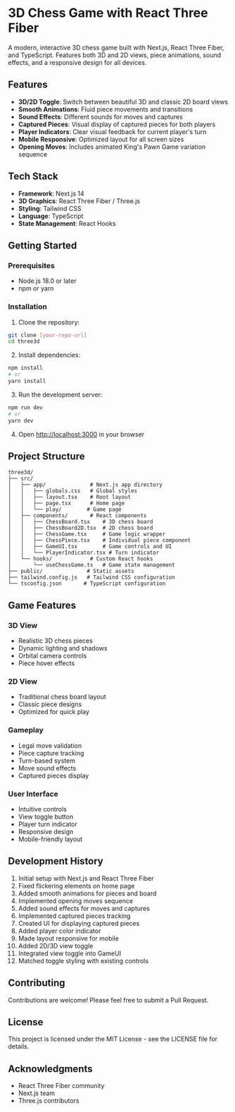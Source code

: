 # 3D Chess Game with React Three Fiber

A modern, interactive 3D chess game built with Next.js, React Three Fiber, and TypeScript. Features both 3D and 2D views, piece animations, sound effects, and a responsive design for all devices.

## Features

- **3D/2D Toggle**: Switch between beautiful 3D and classic 2D board views
- **Smooth Animations**: Fluid piece movements and transitions
- **Sound Effects**: Different sounds for moves and captures
- **Captured Pieces**: Visual display of captured pieces for both players
- **Player Indicators**: Clear visual feedback for current player's turn
- **Mobile Responsive**: Optimized layout for all screen sizes
- **Opening Moves**: Includes animated King's Pawn Game variation sequence

## Tech Stack

- **Framework**: Next.js 14
- **3D Graphics**: React Three Fiber / Three.js
- **Styling**: Tailwind CSS
- **Language**: TypeScript
- **State Management**: React Hooks

## Getting Started

### Prerequisites

- Node.js 18.0 or later
- npm or yarn

### Installation

1. Clone the repository:
```bash
git clone [your-repo-url]
cd three3d
```

2. Install dependencies:
```bash
npm install
# or
yarn install
```

3. Run the development server:
```bash
npm run dev
# or
yarn dev
```

4. Open [http://localhost:3000](http://localhost:3000) in your browser

## Project Structure

```
three3d/
├── src/
│   ├── app/              # Next.js app directory
│   │   ├── globals.css   # Global styles
│   │   ├── layout.tsx    # Root layout
│   │   ├── page.tsx      # Home page
│   │   └── play/        # Game page
│   ├── components/       # React components
│   │   ├── ChessBoard.tsx    # 3D chess board
│   │   ├── ChessBoard2D.tsx  # 2D chess board
│   │   ├── ChessGame.tsx     # Game logic wrapper
│   │   ├── ChessPiece.tsx    # Individual piece component
│   │   ├── GameUI.tsx        # Game controls and UI
│   │   └── PlayerIndicator.tsx # Turn indicator
│   └── hooks/            # Custom React hooks
│       └── useChessGame.ts   # Game state management
├── public/              # Static assets
├── tailwind.config.js   # Tailwind CSS configuration
└── tsconfig.json       # TypeScript configuration
```

## Game Features

### 3D View
- Realistic 3D chess pieces
- Dynamic lighting and shadows
- Orbital camera controls
- Piece hover effects

### 2D View
- Traditional chess board layout
- Classic piece designs
- Optimized for quick play

### Gameplay
- Legal move validation
- Piece capture tracking
- Turn-based system
- Move sound effects
- Captured pieces display

### User Interface
- Intuitive controls
- View toggle button
- Player turn indicator
- Responsive design
- Mobile-friendly layout

## Development History

1. Initial setup with Next.js and React Three Fiber
2. Fixed flickering elements on home page
3. Added smooth animations for pieces and board
4. Implemented opening moves sequence
5. Added sound effects for moves and captures
6. Implemented captured pieces tracking
7. Created UI for displaying captured pieces
8. Added player color indicator
9. Made layout responsive for mobile
10. Added 2D/3D view toggle
11. Integrated view toggle into GameUI
12. Matched toggle styling with existing controls

## Contributing

Contributions are welcome! Please feel free to submit a Pull Request.

## License

This project is licensed under the MIT License - see the LICENSE file for details.

## Acknowledgments

- React Three Fiber community
- Next.js team
- Three.js contributors 